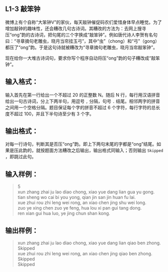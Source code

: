 ## L1-3 敲笨钟
微博上有个自称“大笨钟V”的家伙，每天敲钟催促码农们爱惜身体早点睡觉。为了增加敲钟的趣味性，还会糟改几句古诗词。其糟改的方法为：去网上搜寻压“ong”韵的古诗词，把句尾的三个字换成“敲笨钟”。例如唐代诗人李贺有名句曰：“寻章摘句老雕虫，晓月当帘挂玉弓”，其中“虫”（chong）和“弓”（gong）都压了“ong”韵。于是这句诗就被糟改为“寻章摘句老雕虫，晓月当帘敲笨钟”。

现在给你一大堆古诗词句，要求你写个程序自动将压“ong”韵的句子糟改成“敲笨钟”。

## 输入格式：
输入首先在第一行给出一个不超过 20 的正整数 N。随后 N 行，每行用汉语拼音给出一句古诗词，分上下两半句，用逗号 `,` 分隔，句号 `.` 结尾。相邻两字的拼音之间用一个空格分隔。题目保证每个字的拼音不超过 6 个字符，每行字符的总长度不超过 100，并且下半句诗至少有 3 个字。

## 输出格式：
对每一行诗句，判断其是否压“ong”韵。即上下两句末尾的字都是“ong”结尾。如果是压此韵的，就按题面方法糟改之后输出，输出格式同输入；否则输出 `Skipped` ，即跳过此句。

## 输入样例：
>5  
xun zhang zhai ju lao diao chong, xiao yue dang lian gua yu gong.  
tian sheng wo cai bi you yong, qian jin san jin huan fu lai.  
xue zhui rou zhi leng wei rong, an xiao chen jing shu wei long.  
zuo ye xing chen zuo ye feng, hua lou xi pan gui tang dong.  
ren xian gui hua luo, ye jing chun shan kong.  

      
    
## 输出样例：
>xun zhang zhai ju lao diao chong, xiao yue dang lian qiao ben zhong.  
Skipped  
xue zhui rou zhi leng wei rong, an xiao chen jing qiao ben zhong.  
Skipped  
Skipped
